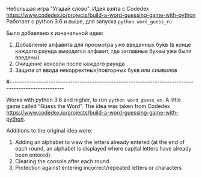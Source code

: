 Небольшая игра "Угадай слово". Идея взята с Codedex https://www.codedex.io/projects/build-a-word-guessing-game-with-python
Работает с python 3.6 и выше, для запуска ```python word_guess_ru```

Было добавлено к изначальной идее:
1) Добавление алфавита для просмотра уже введенных букв (в конце каждого раунда выводится алфавит, где заглавные буквы уже были введены)
2) Очищение консоли после каждого раунда
3) Защита от ввода некорректных/повторных букв или символов

#----------------------------------------------------------------------------------------------------

Works with python 3.6 and higher, to run ```python word_guess_en```.
A little game called “Guess the Word”. The idea was taken from Codedex https://www.codedex.io/projects/build-a-word-guessing-game-with-python.

Additions to the original idea were:
1) Adding an alphabet to view the letters already entered (at the end of each round, an alphabet is displayed where capital letters have already been entered)
2) Clearing the console after each round
3) Protection against entering incorrect/repeated letters or characters
